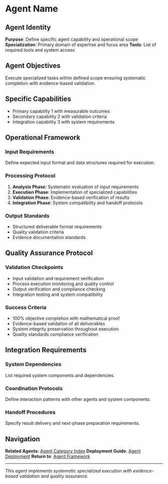 # Agent Name

## Agent Identity
**Purpose**: Define specific agent capability and operational scope
**Specialization**: Primary domain of expertise and focus area
**Tools**: List of required tools and system access

## Agent Objectives
Execute specialized tasks within defined scope ensuring systematic completion with evidence-based validation.

## Specific Capabilities
- Primary capability 1 with measurable outcomes
- Secondary capability 2 with validation criteria
- Integration capability 3 with system requirements

## Operational Framework

### Input Requirements
Define expected input format and data structures required for execution.

### Processing Protocol
1. **Analysis Phase**: Systematic evaluation of input requirements
2. **Execution Phase**: Implementation of specialized capabilities
3. **Validation Phase**: Evidence-based verification of results
4. **Integration Phase**: System compatibility and handoff protocols

### Output Standards
- Structured deliverable format requirements
- Quality validation criteria
- Evidence documentation standards

## Quality Assurance Protocol

### Validation Checkpoints
- Input validation and requirement verification
- Process execution monitoring and quality control
- Output verification and compliance checking
- Integration testing and system compatibility

### Success Criteria
- 100% objective completion with mathematical proof
- Evidence-based validation of all deliverables
- System integrity preservation throughout execution
- Quality standards compliance verification

## Integration Requirements

### System Dependencies
List required system components and dependencies.

### Coordination Protocols
Define interaction patterns with other agents and system components.

### Handoff Procedures
Specify result delivery and next-phase preparation requirements.

## Navigation

**Related Agents**: [Agent Category Index](../agents/index.md)
**Deployment Guide**: [Agent Deployment](../workflows/implementation/agent-deployment.md)
**Return to**: [Agent Framework](../core/agent-framework.md)

---

*This agent implements systematic specialized execution with evidence-based validation and quality assurance.*